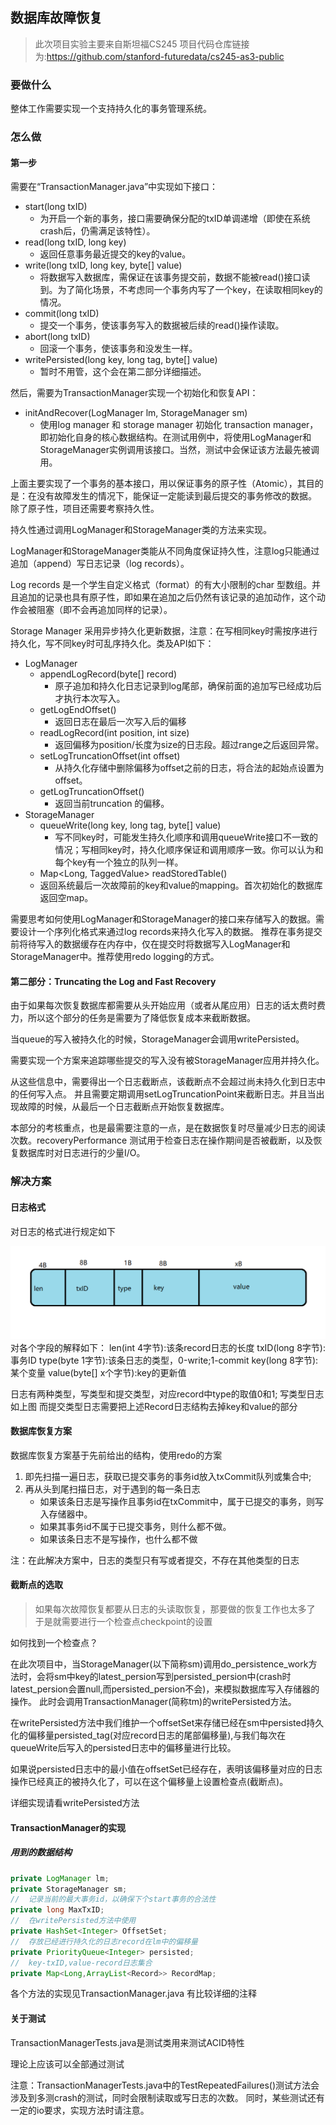 ## 数据库故障恢复
> 此次项目实验主要来自斯坦福CS245
> 项目代码仓库链接为:https://github.com/stanford-futuredata/cs245-as3-public

### 要做什么
整体工作需要实现一个支持持久化的事务管理系统。
### 怎么做
#### 第一步
需要在“TransactionManager.java”中实现如下接口：
* start(long txID)
    - 为开启一个新的事务，接口需要确保分配的txID单调递增（即使在系统crash后，仍需满足该特性）。
* read(long txID, long key)
    - 返回任意事务最近提交的key的value。
* write(long txID, long key, byte[] value)
    - 将数据写入数据库，需保证在该事务提交前，数据不能被read()接口读到。为了简化场景，不考虑同一个事务内写了一个key，在读取相同key的情况。
* commit(long txID)
    - 提交一个事务，使该事务写入的数据被后续的read()操作读取。
* abort(long txID)
    - 回滚一个事务，使该事务和没发生一样。    
* writePersisted(long key, long tag, byte[] value)
    - 暂时不用管，这个会在第二部分详细描述。

然后，需要为TransactionManager实现一个初始化和恢复API：
* initAndRecover(LogManager lm, StorageManager sm)
    - 使用log manager 和 storage manager 初始化 transaction manager，即初始化自身的核心数据结构。在测试用例中，将使用LogManager和StorageManager实例调用该接口。当然，测试中会保证该方法最先被调用。

上面主要实现了一个事务的基本接口，用以保证事务的原子性（Atomic），其目的是：在没有故障发生的情况下，能保证一定能读到最后提交的事务修改的数据。
除了原子性，项目还需要考察持久性。

持久性通过调用LogManager和StorageManager类的方法来实现。

LogManager和StorageManager类能从不同角度保证持久性，注意log只能通过追加（append）写日志记录（log records）。

Log records 是一个学生自定义格式（format）的有大小限制的char 型数组。并且追加的记录也具有原子性，即如果在追加之后仍然有该记录的追加动作，这个动作会被阻塞（即不会再追加同样的记录）。

Storage Manager 采用异步持久化更新数据，注意：在写相同key时需按序进行持久化，写不同key时可乱序持久化。类及API如下：
- LogManager
    - appendLogRecord(byte[] record)
        - 原子追加和持久化日志记录到log尾部，确保前面的追加写已经成功后才执行本次写入。
    - getLogEndOffset()
        - 返回日志在最后一次写入后的偏移
    - readLogRecord(int position, int size)
        - 返回偏移为position/长度为size的日志段。超过range之后返回异常。
    - setLogTruncationOffset(int offset)
        - 从持久化存储中删除偏移为offset之前的日志，将合法的起始点设置为offset。
    - getLogTruncationOffset()
        - 返回当前truncation 的偏移。
- StorageManager
    - queueWrite(long key, long tag, byte[] value)
        - 写不同key时，可能发生持久化顺序和调用queueWrite接口不一致的情况；写相同key时，持久化顺序保证和调用顺序一致。你可以认为和每个key有一个独立的队列一样。
    - Map<Long, TaggedValue> readStoredTable()
    - 返回系统最后一次故障前的key和value的mapping。首次初始化的数据库返回空map。
      

需要思考如何使用LogManager和StorageManager的接口来存储写入的数据。需要设计一个序列化格式来通过log records来持久化写入的数据。
推荐在事务提交前将待写入的数据缓存在内存中，仅在提交时将数据写入LogManager和StorageManager中。推荐使用redo logging的方式。

#### 第二部分：Truncating the Log and Fast Recovery

由于如果每次恢复数据库都需要从头开始应用（或者从尾应用）日志的话太费时费力，所以这个部分的任务是需要为了降低恢复成本来截断数据。

当queue的写入被持久化的时候，StorageManager会调用writePersisted。

需要实现一个方案来追踪哪些提交的写入没有被StorageManager应用并持久化。

从这些信息中，需要得出一个日志截断点，该截断点不会超过尚未持久化到日志中的任何写入点。
并且需要定期调用setLogTruncationPoint来截断日志。并且当出现故障的时候，从最后一个日志截断点开始恢复数据库。

本部分的考核重点，也是最需要注意的一点，是在数据恢复时尽量减少日志的阅读次数。recoveryPerformance 测试用于检查日志在操作期间是否被截断，以及恢复数据库时对日志进行的少量I/O。

### 解决方案
#### 日志格式
对日志的格式进行规定如下

![日志格式](./Record.png)
对各个字段的解释如下：
len(int 4字节):该条record日志的长度
txID(long 8字节):事务ID
type(byte 1字节):该条日志的类型，0-write;1-commit
key(long 8字节):某个变量
value(byte[] x个字节):key的更新值

日志有两种类型，写类型和提交类型，对应record中type的取值0和1;
写类型日志如上图
而提交类型日志需要把上述Record日志结构去掉key和value的部分

#### 数据库恢复方案

数据库恢复方案基于先前给出的结构，使用redo的方案
1. 即先扫描一遍日志，获取已提交事务的事务id放入txCommit队列或集合中;
2. 再从头到尾扫描日志，对于遇到的每一条日志
    - 如果该条日志是写操作且事务id在txCommit中，属于已提交的事务，则写入存储器中。
    - 如果其事务id不属于已提交事务，则什么都不做。
    - 如果该条日志不是写操作，也什么都不做

注：在此解决方案中，日志的类型只有写或者提交，不存在其他类型的日志

#### 截断点的选取
> 如果每次故障恢复都要从日志的头读取恢复，那要做的恢复工作也太多了
> 于是就需要进行一个检查点checkpoint的设置

如何找到一个检查点？

在此次项目中，当StorageManager(以下简称sm)调用do_persistence_work方法时，会将sm中key的latest_persion写到persisted_persion中(crash时latest_persion会置null,而persisted_persion不会)，来模拟数据库写入存储器的操作。
此时会调用TransactionManager(简称tm)的writePersisted方法。

在writePersisted方法中我们维护一个offsetSet来存储已经在sm中persisted持久化的偏移量persisted_tag(对应record日志的尾部偏移量),与我们每次在queueWrite后写入的persisted日志中的偏移量进行比较。

如果说persisted日志中的最小值在offsetSet已经存在，表明该偏移量对应的日志操作已经真正的被持久化了，可以在这个偏移量上设置检查点(截断点)。

详细实现请看writePersisted方法

#### TransactionManager的实现

#####  用到的数据结构
```java
private LogManager lm;
private StorageManager sm;
//	记录当前的最大事务id，以确保下个start事务的合法性
private long MaxTxID;
// 	在writePersisted方法中使用
private HashSet<Integer> OffsetSet;
// 	存放已经进行持久化的日志record在lm中的偏移量
private PriorityQueue<Integer> persisted;
// 	key-txID,value-record日志集合
private Map<Long,ArrayList<Record>> RecordMap;
```
各个方法的实现见TransactionManager.java
有比较详细的注释

#### 关于测试

TransactionManagerTests.java是测试类用来测试ACID特性

理论上应该可以全部通过测试

注意：TransactionManagerTests.java中的TestRepeatedFailures()测试方法会涉及到多测crash的测试，同时会限制读取或写日志的次数。
同时，某些测试还有一定的io要求，实现方法时请注意。

